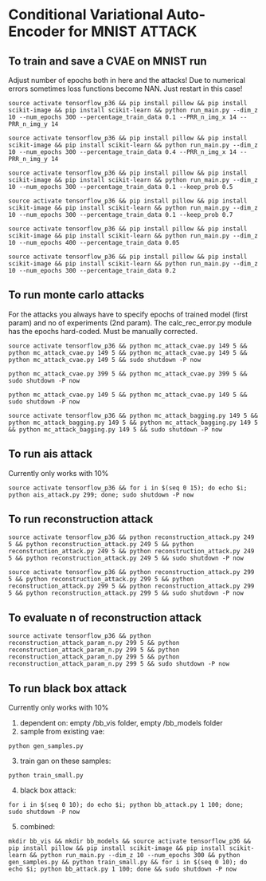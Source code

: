 # Conditional Variational Auto-Encoder for MNIST ATTACK

## To train and save a CVAE on MNIST run
Adjust number of epochs both in here and the attacks!
Due to numerical errors sometimes loss functions become NAN. Just restart in this case!
```
source activate tensorflow_p36 && pip install pillow && pip install scikit-image && pip install scikit-learn && python run_main.py --dim_z 10 --num_epochs 300 --percentage_train_data 0.1 --PRR_n_img_x 14 --PRR_n_img_y 14
```

```
source activate tensorflow_p36 && pip install pillow && pip install scikit-image && pip install scikit-learn && python run_main.py --dim_z 10 --num_epochs 300 --percentage_train_data 0.4 --PRR_n_img_x 14 --PRR_n_img_y 14
```

```
source activate tensorflow_p36 && pip install pillow && pip install scikit-image && pip install scikit-learn && python run_main.py --dim_z 10 --num_epochs 300 --percentage_train_data 0.1 --keep_prob 0.5
```
```
source activate tensorflow_p36 && pip install pillow && pip install scikit-image && pip install scikit-learn && python run_main.py --dim_z 10 --num_epochs 300 --percentage_train_data 0.1 --keep_prob 0.7
```
```
source activate tensorflow_p36 && pip install pillow && pip install scikit-image && pip install scikit-learn && python run_main.py --dim_z 10 --num_epochs 400 --percentage_train_data 0.05
```
```
source activate tensorflow_p36 && pip install pillow && pip install scikit-image && pip install scikit-learn && python run_main.py --dim_z 10 --num_epochs 300 --percentage_train_data 0.2
```

## To run monte carlo attacks
For the attacks you always have to specify epochs of trained model (first param) and no of experiments (2nd param). The calc_rec_error.py module has the epochs hard-coded. Must be manually corrected.

```
source activate tensorflow_p36 && python mc_attack_cvae.py 149 5 && python mc_attack_cvae.py 149 5 && python mc_attack_cvae.py 149 5 && python mc_attack_cvae.py 149 5 && sudo shutdown -P now
```
```
python mc_attack_cvae.py 399 5 && python mc_attack_cvae.py 399 5 && sudo shutdown -P now
```
```
python mc_attack_cvae.py 149 5 && python mc_attack_cvae.py 149 5 && sudo shutdown -P now
```
```
source activate tensorflow_p36 && python mc_attack_bagging.py 149 5 && python mc_attack_bagging.py 149 5 && python mc_attack_bagging.py 149 5 && python mc_attack_bagging.py 149 5 && sudo shutdown -P now
```

## To run ais attack
Currently only works with 10%
```
source activate tensorflow_p36 && for i in $(seq 0 15); do echo $i; python ais_attack.py 299; done; sudo shutdown -P now
```

## To run reconstruction attack
```
source activate tensorflow_p36 && python reconstruction_attack.py 249 5 && python reconstruction_attack.py 249 5 && python reconstruction_attack.py 249 5 && python reconstruction_attack.py 249 5 && python reconstruction_attack.py 249 5 && sudo shutdown -P now
```
```
source activate tensorflow_p36 && python reconstruction_attack.py 299 5 && python reconstruction_attack.py 299 5 && python reconstruction_attack.py 299 5 && python reconstruction_attack.py 299 5 && python reconstruction_attack.py 299 5 && sudo shutdown -P now
```

## To evaluate n of reconstruction attack
```
source activate tensorflow_p36 && python reconstruction_attack_param_n.py 299 5 && python reconstruction_attack_param_n.py 299 5 && python reconstruction_attack_param_n.py 299 5 && python reconstruction_attack_param_n.py 299 5 && sudo shutdown -P now
```

## To run black box attack
Currently only works with 10%
1. dependent on: empty /bb_vis folder, empty /bb_models folder 
2. sample from existing vae:
```
python gen_samples.py
```
3. train gan on these samples: 
```
python train_small.py
```
4. black box attack:
```
for i in $(seq 0 10); do echo $i; python bb_attack.py 1 100; done; sudo shutdown -P now
```
5. combined:
```
mkdir bb_vis && mkdir bb_models && source activate tensorflow_p36 && pip install pillow && pip install scikit-image && pip install scikit-learn && python run_main.py --dim_z 10 --num_epochs 300 && python gen_samples.py && python train_small.py && for i in $(seq 0 10); do echo $i; python bb_attack.py 1 100; done && sudo shutdown -P now
```
